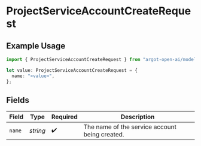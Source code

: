 # ProjectServiceAccountCreateRequest

## Example Usage

```typescript
import { ProjectServiceAccountCreateRequest } from "argot-open-ai/models/components";

let value: ProjectServiceAccountCreateRequest = {
  name: "<value>",
};
```

## Fields

| Field                                          | Type                                           | Required                                       | Description                                    |
| ---------------------------------------------- | ---------------------------------------------- | ---------------------------------------------- | ---------------------------------------------- |
| `name`                                         | *string*                                       | :heavy_check_mark:                             | The name of the service account being created. |